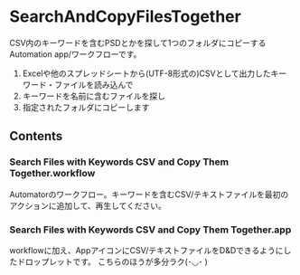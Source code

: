 # SearchAndCopyFilesTogether

CSV内のキーワードを含むPSDとかを探して1つのフォルダにコピーするAutomation app/ワークフローです。

1. Excelや他のスプレッドシートから(UTF-8形式の)CSVとして出力したキーワード・ファイルを読み込んで
2. キーワードを名前に含むファイルを探し
3. 指定されたフォルダにコピーします

## Contents

### Search Files with Keywords CSV and Copy Them Together.workflow

Automatorのワークフロー。キーワードを含むCSV/テキストファイルを最初のアクションに追加して、再生してください。

### Search Files with Keywords CSV and Copy Them Together.app

workflowに加え、AppアイコンにCSV/テキストファイルをD&Dできるようにしたドロップレットです。
こちらのほうが多分ラク(･◡･ )

